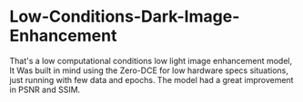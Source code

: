 # Low-Conditions-Dark-Image-Enhancement
That's a low computational conditions low light image enhancement model, It Was built in mind using the Zero-DCE for low hardware specs situations, just running with few data and epochs. The model had a great improvement in PSNR and SSIM.
